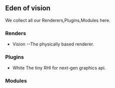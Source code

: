 ## Eden of vision
We collect all our Renderers,Plugins,Modules here.
### Renders
- Vision
  --The physically based renderer.
### Plugins
- White
  The tiny RHI for next-gen graphics api.
### Modules

